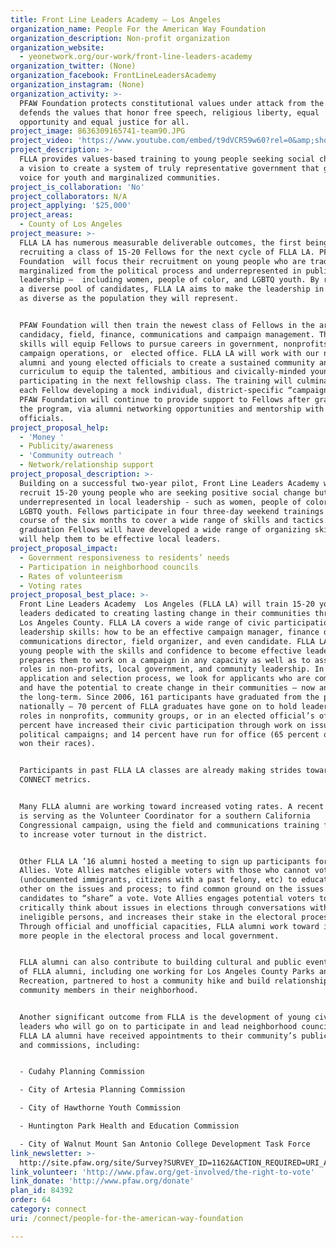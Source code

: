 ```yaml
---
title: Front Line Leaders Academy – Los Angeles
organization_name: People For the American Way Foundation
organization_description: Non-profit organization
organization_website:
  - yeonetwork.org/our-work/front-line-leaders-academy
organization_twitter: (None)
organization_facebook: FrontLineLeadersAcademy
organization_instagram: (None)
organization_activity: >-
  PFAW Foundation protects constitutional values under attack from the Right and
  defends the values that honor free speech, religious liberty, equal
  opportunity and equal justice for all.
project_image: 8636309165741-team90.JPG
project_video: 'https://www.youtube.com/embed/t9dVCR59w60?rel=0&amp;showinfo=0'
project_description: >-
  FLLA provides values-based training to young people seeking social change with
  a vision to create a system of truly representative government that gives
  voice for youth and marginalized communities.
project_is_collaboration: 'No'
project_collaborators: N/A
project_applying: '$25,000'
project_areas:
  - County of Los Angeles
project_measure: >-
  FLLA LA has numerous measurable deliverable outcomes, the first being
  recruiting a class of 15-20 Fellows for the next cycle of FLLA LA. PFAW
  Foundation  will focus their recruitment on young people who are traditionally
  marginalized from the political process and underrepresented in public
  leadership –  including women, people of color, and LGBTQ youth. By recruiting
  a diverse pool of candidates, FLLA LA aims to make the leadership in LA County
  as diverse as the population they will represent. 


  PFAW Foundation will then train the newest class of Fellows in the areas of
  candidacy, field, finance, communications and campaign management. These
  skills will equip Fellows to pursue careers in government, nonprofits,
  campaign operations, or  elected office. FLLA LA will work with our network of
  alumni and young elected officials to create a sustained community and
  curriculum to equip the talented, ambitious and civically-minded young people
  participating in the next fellowship class. The training will culminate with
  each Fellow developing a mock individual, district-specific “campaign” plan.
  PFAW Foundation will continue to provide support to Fellows after graduating
  the program, via alumni networking opportunities and mentorship with elected
  officials.
project_proposal_help:
  - 'Money '
  - Publicity/awareness
  - 'Community outreach '
  - Network/relationship support
project_proposal_description: >-
  Building on a successful two-year pilot, Front Line Leaders Academy will
  recruit 15-20 young people who are seeking positive social change but are
  underrepresented in local leadership - such as women, people of color, and
  LGBTQ youth. Fellows participate in four three-day weekend trainings over the
  course of the six months to cover a wide range of skills and tactics. By
  graduation Fellows will have developed a wide range of organizing skills that
  will help them to be effective local leaders.
project_proposal_impact:
  - Government responsiveness to residents’ needs
  - Participation in neighborhood councils
  - Rates of volunteerism
  - Voting rates
project_proposal_best_place: >-
  Front Line Leaders Academy  Los Angeles (FLLA LA) will train 15-20 young
  leaders dedicated to creating lasting change in their communities throughout
  Los Angeles County. FLLA LA covers a wide range of civic participation
  leadership skills: how to be an effective campaign manager, finance director,
  communications director, field organizer, and even candidate. FLLA LA equips
  young people with the skills and confidence to become effective leaders, and
  prepares them to work on a campaign in any capacity as well as to assume key
  roles in non-profits, local government, and community leadership. In the
  application and selection process, we look for applicants who are committed
  and have the potential to create change in their communities – now and over
  the long-term. Since 2006, 161 participants have graduated from the program
  nationally – 70 percent of FLLA graduates have gone on to hold leadership
  roles in nonprofits, community groups, or in an elected official’s office; 70
  percent have increased their civic participation through work on issue or
  political campaigns; and 14 percent have run for office (65 percent of these
  won their races).


  Participants in past FLLA LA classes are already making strides toward many
  CONNECT metrics.


  Many FLLA alumni are working toward increased voting rates. A recent FLLA alum
  is serving as the Volunteer Coordinator for a southern California
  Congressional campaign, using the field and communications training from FLLA
  to increase voter turnout in the district.


  Other FLLA LA ’16 alumni hosted a meeting to sign up participants for Vote
  Allies. Vote Allies matches eligible voters with those who cannot vote
  (undocumented immigrants, citizens with a past felony, etc) to educate each
  other on the issues and process; to find common ground on the issues and
  candidates to “share” a vote. Vote Allies engages potential voters to
  critically think about issues in elections through conversations with
  ineligible persons, and increases their stake in the electoral process. 
  Through official and unofficial capacities, FLLA alumni work toward involving
  more people in the electoral process and local government.


  FLLA alumni can also contribute to building cultural and public events. A pair
  of FLLA alumni, including one working for Los Angeles County Parks and
  Recreation, partnered to host a community hike and build relationships with
  community members in their neighborhood. 


  Another significant outcome from FLLA is the development of young civic
  leaders who will go on to participate in and lead neighborhood councils. Five
  FLLA LA alumni have received appointments to their community’s public boards
  and commissions, including:


  - Cudahy Planning Commission

  - City of Artesia Planning Commission

  - City of Hawthorne Youth Commission

  - Huntington Park Health and Education Commission

  - City of Walnut Mount San Antonio College Development Task Force
link_newsletter: >-
  http://site.pfaw.org/site/Survey?SURVEY_ID=1162&ACTION_REQUIRED=URI_ACTION_USER_REQUESTS
link_volunteer: 'http://www.pfaw.org/get-involved/the-right-to-vote'
link_donate: 'http://www.pfaw.org/donate'
plan_id: 84392
order: 64
category: connect
uri: /connect/people-for-the-american-way-foundation

---
```

